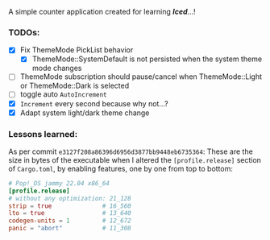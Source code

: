 A simple counter application created for learning ***Iced***...!

### TODOs:
- [x] Fix ThemeMode PickList behavior
  - [x] ThemeMode::SystemDefault is not persisted when the system theme mode changes
- [ ] ThemeMode subscription should pause/cancel when ThemeMode::Light or ThemeMode::Dark is selected
- [ ] toggle auto `AutoIncrement`
- [x] `Increment` every second because why not...?
- [x] Adapt system light/dark theme change

### Lessons learned:

As per commit `e3127f208a86396d6956d3877bb9448eb6735364`:
These are the size in bytes of the executable when I altered the `[profile.release]` section of `Cargo.toml`,
by enabling features, one by one from top to bottom:

```toml
# Pop!_OS jammy 22.04 x86_64
[profile.release]
# without any optimization: 21_128
strip = true              # 16_560
lto = true                # 13_640
codegen-units = 1         # 12_672
panic = "abort"           # 11_308
```
